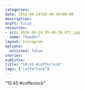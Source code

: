 ```yaml
---
categories:
date: 2016-04-24T09:48:36+00:00
description:
draft: false
resources:
- src: 2016-04-24_09-48-36_UTC.jpg
  name: "header"
layout: instagram
options:
  unlisted: false
stories:
subtitle:
title: "10:45 #coffeclock"
tags: ["coffeclock"]
---
```


"10:45 #coffeclock"
